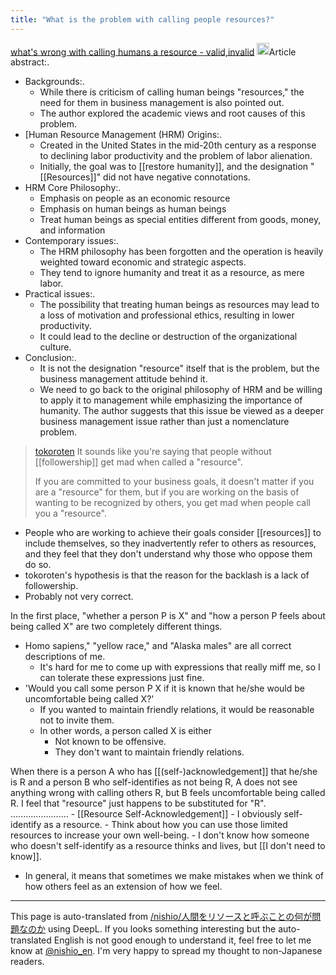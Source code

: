 ```yaml
---
title: "What is the problem with calling people resources?"
---
```


[what's wrong with calling humans a resource - valid,invalid](https://ohbarye.hatenablog.jp/entry/2024/09/11/human-resource-failure)
<img src='https://scrapbox.io/api/pages/nishio-en/claude/icon' alt='claude.icon' height="19.5"/>Article abstract:.
- Backgrounds:.
    - While there is criticism of calling human beings "resources," the need for them in business management is also pointed out.
    - The author explored the academic views and root causes of this problem.
- [Human Resource Management (HRM) Origins:.
    - Created in the United States in the mid-20th century as a response to declining labor productivity and the problem of labor alienation.
    - Initially, the goal was to [[restore humanity]], and the designation "[[Resources]]" did not have negative connotations.
- HRM Core Philosophy:.
    - Emphasis on people as an economic resource
    - Emphasis on human beings as human beings
    - Treat human beings as special entities different from goods, money, and information
- Contemporary issues:.
    - The HRM philosophy has been forgotten and the operation is heavily weighted toward economic and strategic aspects.
    - They tend to ignore humanity and treat it as a resource, as mere labor.
- Practical issues:.
    - The possibility that treating human beings as resources may lead to a loss of motivation and professional ethics, resulting in lower productivity.
    - It could lead to the decline or destruction of the organizational culture.
- Conclusion:.
    - It is not the designation "resource" itself that is the problem, but the business management attitude behind it.
    - We need to go back to the original philosophy of HRM and be willing to apply it to management while emphasizing the importance of humanity.
The author suggests that this issue be viewed as a deeper business management issue rather than just a nomenclature problem.


> [tokoroten](https://x.com/tokoroten/status/1833825892071879145) It sounds like you're saying that people without [[followership]] get mad when called a "resource".
>
>  If you are committed to your business goals, it doesn't matter if you are a "resource" for them, but if you are working on the basis of wanting to be recognized by others, you get mad when people call you a "resource".
- People who are working to achieve their goals consider [[resources]] to include themselves, so they inadvertently refer to others as resources, and they feel that they don't understand why those who oppose them do so.
- tokoroten's hypothesis is that the reason for the backlash is a lack of followership.
- Probably not very correct.


In the first place, "whether a person P is X" and "how a person P feels about being called X" are two completely different things.
- Homo sapiens," "yellow race," and "Alaska males" are all correct descriptions of me.
    - It's hard for me to come up with expressions that really miff me, so I can tolerate these expressions just fine.
- 'Would you call some person P X if it is known that he/she would be uncomfortable being called X?'
    - If you wanted to maintain friendly relations, it would be reasonable not to invite them.
    - In other words, a person called X is either
        - Not known to be offensive.
        - They don't want to maintain friendly relations.


When there is a person A who has [[(self-)acknowledgement]] that he/she is R and a person B who self-identifies as not being R, A does not see anything wrong with calling others R, but B feels uncomfortable being called R. I feel that "resource" just happens to be substituted for "R". .......................
    - [[Resource Self-Acknowledgement]]
    - I obviously self-identify as a resource.
        - Think about how you can use those limited resources to increase your own well-being.
    - I don't know how someone who doesn't self-identify as a resource thinks and lives, but [[I don't need to know]].
- In general, it means that sometimes we make mistakes when we think of how others feel as an extension of how we feel.


---
This page is auto-translated from [/nishio/人間をリソースと呼ぶことの何が問題なのか](https://scrapbox.io/nishio/人間をリソースと呼ぶことの何が問題なのか) using DeepL. If you looks something interesting but the auto-translated English is not good enough to understand it, feel free to let me know at [@nishio_en](https://twitter.com/nishio_en). I'm very happy to spread my thought to non-Japanese readers.